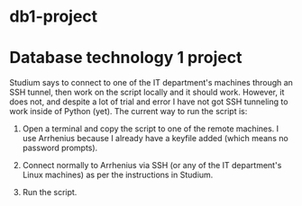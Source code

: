 # db1-project

# Database technology 1 project

Studium says to connect to one of the IT department's machines through an SSH tunnel, then work on the script locally and it should work. However, it does not, and despite a lot of trial and error I have not got SSH tunneling to work inside of Python (yet). The current way to run the script is: 

1. Open a terminal and copy the script to one of the remote machines. I use Arrhenius because I already have a keyfile added (which means no password prompts). 

2. Connect normally to Arrhenius via SSH (or any of the IT department's Linux machines) as per the instructions in Studium. 

3. Run the script. 
